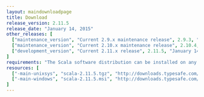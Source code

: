 ```yaml
---
layout: maindownloadpage
title: Download
release_version: 2.11.5
release_date: "January 14, 2015"
other_releases: [
  ["maintenance_version", "Current 2.9.x maintenance release", 2.9.3, "February 28, 2013"],
  ["maintenance_version", "Current 2.10.x maintenance release", 2.10.4, "March 24, 2014"],
  ["development_version", "Current 2.11.x release", 2.11.5, "January 14, 2015"]
]
requirements: "The Scala software distribution can be installed on any platform with a <a href='http://www.java.com/'>Java runtime</a>, version 1.6 or later."
resources: [
  ["-main-unixsys", "scala-2.11.5.tgz", "http://downloads.typesafe.com/scala/2.11.5/scala-2.11.5.tgz", "Max OS X, Unix, Cygwin", "25.88M"],
  ["-main-windows", "scala-2.11.5.msi", "http://downloads.typesafe.com/scala/2.11.5/scala-2.11.5.msi", "Windows (msi installer)", "107.77M"]
]
---
```


